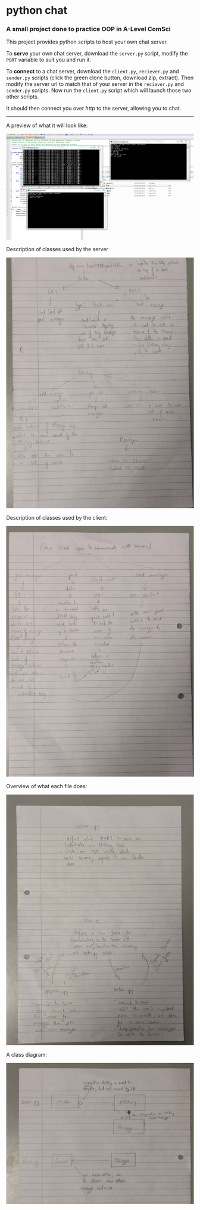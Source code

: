 python chat
===========

### A small project done to practice OOP in A-Level ComSci

This project provides python scripts to host your own chat server.

To **serve** your own chat server, download the `server.py` script, modify the `PORT` variable to suit you and run it.

To **connect** to a chat server, download the `client.py`, `reciever.py` and `sender.py` scripts (click the green clone button, download zip, extract). Then modify the server url to match that of your server in the `reciever.py` and `sender.py` scripts. Now run the `client.py` script which will launch those two other scripts.

It should then connect you over *http* to the server, allowing you to chat.

---

A preview of what it will look like:

![preview](preview.jpg)

Description of classes used by the server

![server classes](server_classes.jpg)

Description of classes used by the client:

![client classes](client_classes.jpg)

Overview of what each file does:

![file overview](files_overview.jpg)

A class diagram:

![class diagram](class_diagram.jpg)
